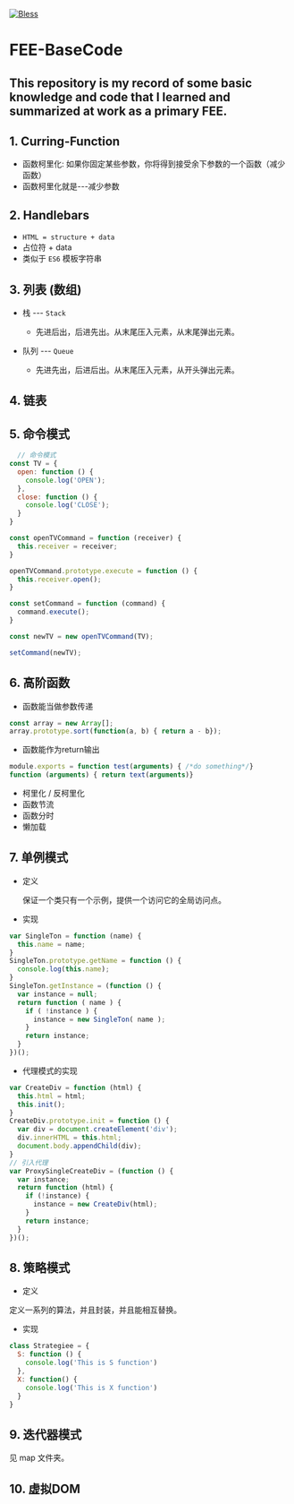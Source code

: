 [![Bless](https://cdn.rawgit.com/LunaGao/BlessYourCodeTag/master/tags/sakyamuni.svg)](http://lunagao.github.io/BlessYourCodeTag/)
# FEE-BaseCode
 This repository is my record of some basic knowledge and code that I learned and summarized at work as a primary FEE.
---

## 1. Curring-Function
+ 函数柯里化: 如果你固定某些参数，你将得到接受余下参数的一个函数（减少函数）
+ 函数柯里化就是---减少参数

## 2. Handlebars
+ `HTML = structure + data`
+ 占位符 + data
+ 类似于 `ES6` 模板字符串

## 3. 列表 (数组)
+ 栈 --- `Stack`
  - 先进后出，后进先出。从末尾压入元素，从末尾弹出元素。

+ 队列 --- `Queue`
  - 先进先出，后进后出。从末尾压入元素，从开头弹出元素。

## 4. 链表

## 5. 命令模式

  ```js
    // 命令模式
  const TV = {
    open: function () {
      console.log('OPEN');
    },
    close: function () {
      console.log('CLOSE');
    }
  }

  const openTVCommand = function (receiver) {
    this.receiver = receiver;
  }

  openTVCommand.prototype.execute = function () {
    this.receiver.open();
  }

  const setCommand = function (command) {
    command.execute();
  }

  const newTV = new openTVCommand(TV);

  setCommand(newTV);

  ```

## 6. 高阶函数
  - 函数能当做参数传递
  ```js
  const array = new Array[];
  array.prototype.sort(function(a, b) { return a - b});
  ```
  - 函数能作为return输出
  ```js
  module.exports = function test(arguments) { /*do something*/}
  function (arguments) { return text(arguments)}
  ```
  - 柯里化 / 反柯里化
  - 函数节流
  - 函数分时
  - 懒加载

## 7. 单例模式
  - 定义

    保证一个类只有一个示例，提供一个访问它的全局访问点。

  - 实现
  ```js
  var SingleTon = function (name) {
    this.name = name;
  }
  SingleTon.prototype.getName = function () {
    console.log(this.name);
  }
  SingleTon.getInstance = (function () {
    var instance = null;
    return function ( name ) {
      if ( !instance ) {
        instance = new SingleTon( name );
      }
      return instance;
    }
  })();
  ```
  - 代理模式的实现

  ```js
  var CreateDiv = function (html) {
    this.html = html;
    this.init();
  }
  CreateDiv.prototype.init = function () {
    var div = document.createElement('div');
    div.innerHTML = this.html;
    document.body.appendChild(div);
  }
  // 引入代理
  var ProxySingleCreateDiv = (function () {
    var instance;
    return function (html) {
      if (!instance) {
        instance = new CreateDiv(html);
      }
      return instance;
    }
  })();

  ```

## 8. 策略模式
  - 定义

  定义一系列的算法，并且封装，并且能相互替换。

  - 实现
  ```js
  class Strategiee = {
    S: function () {
      console.log('This is S function')
    },
    X: function() {
      console.log('This is X function')
    }
  }

  ```

## 9. 迭代器模式
  见 map 文件夹。

## 10. 虚拟DOM

